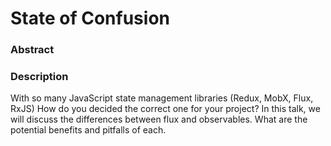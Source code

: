 # State of Confusion

### Abstract

### Description
With so many JavaScript state management libraries (Redux, MobX, Flux, RxJS) How do you decided the correct one for your project? In this talk, we will discuss the differences between flux and observables. What are the potential benefits and pitfalls of each.
